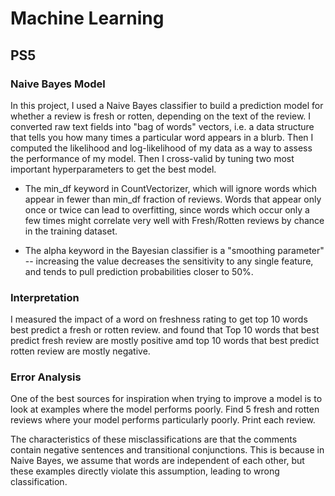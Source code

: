 # Machine Learning 

## PS5

### Naive Bayes Model
In this project, I used a Naive Bayes classifier to build a prediction model for whether a review is fresh or rotten, depending on the text of the review.
I converted raw text fields into "bag of words" vectors, i.e. a data structure that tells you how many times a particular word appears in a blurb. Then I computed the likelihood and log-likelihood of my data as a way to assess the performance of my model. Then I cross-valid by tuning two most important hyperparameters to get the best model.

* The min_df keyword in CountVectorizer, which will ignore words which appear in fewer than min_df fraction of reviews. Words that appear only once or twice can lead to overfitting, since words which occur only a few times might correlate very well with Fresh/Rotten reviews by chance in the training dataset.

* The alpha keyword in the Bayesian classifier is a "smoothing parameter" -- increasing the value decreases the sensitivity to any single feature, and tends to pull prediction probabilities closer to 50%.

### Interpretation
I measured the impact of a word on freshness rating to get top 10 words best predict a fresh or rotten review. and found that Top 10 words that best predict fresh review are mostly positive amd top 10 words that best predict rotten review are mostly negative.

### Error Analysis
One of the best sources for inspiration when trying to improve a model is to look at examples where the model performs poorly. Find 5 fresh and rotten reviews where your model performs particularly poorly. Print each review.

The characteristics of these misclassifications are that the comments contain negative sentences and transitional conjunctions. This is because in Naive Bayes, we assume that words are independent of each other, but these examples directly violate this assumption, leading to wrong classification.
